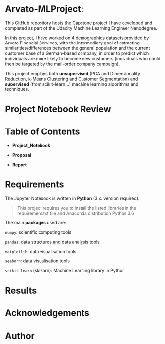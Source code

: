 # Arvato-MLProject: 

This GitHub repository hosts the Capstone project I have developed and completed as part of the Udacity Machine Learning Engineer Nanodegree. 

In this project, I have worked on 4 demographics datasets provided by Arvato Financial Services, with the intermediary goal of extracting similarities/differences between the general population and the current customer base of a German-based company, in order to predict which individuals are more likely to become new customers (individuals who could then be targeted by the mail-order company campaign). 

This project employs both **unsupervised** (PCA and Dimensionality Reduction, k-Means Clustering and Customer Segmentation) and **supervised** (from scikit-learn...) machine learning algorithms and techniques.



# Project Notebook Review

# Table of Contents

- **Project_Notebook**

  
- **Proposal**


- **Report**


# Requirements

The Jupyter Notebook is written in **Python** (3.x. version required). 

> This project requires you to install the listed libraries in the requirement.txt file and Anaconda distribution Python 3.6


The main **packages** used are:

`numpy`: scientific computing tools

`pandas`: data structures and data analysis tools

`matplotlib`: data visualisation tools

`seaborn`: data visualisation tools

`scikit-learn` (sklearn): Machine Learning library in Python

# Results

# Acknowledgements

# Author






